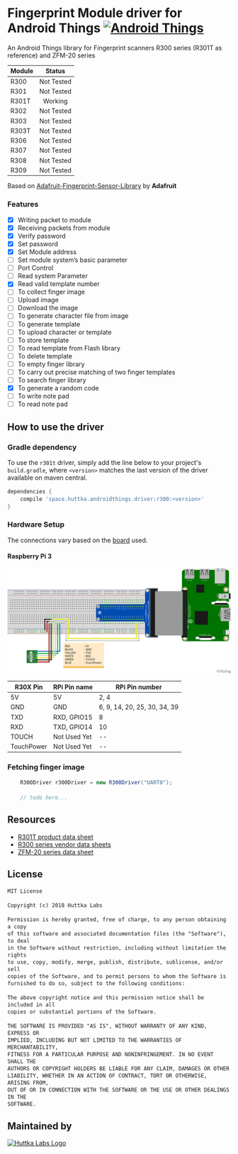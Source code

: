 Fingerprint Module driver for Android Things [![Android Things](https://img.shields.io/badge/android--things-0.6.1--devpreview-red.svg)](https://developer.android.com/things/preview/releases.html#preview-6-1)
==================================================

An Android Things library for Fingerprint scanners R300 series (R301T as reference) and ZFM-20 series

| Module | Status      | 
| ------ | :---------: |
| R300   | Not Tested  |
| R301   | Not Tested  |
| R301T  | Working     |
| R302   | Not Tested  |
| R303   | Not Tested  |
| R303T  | Not Tested  |
| R306   | Not Tested  |
| R307   | Not Tested  |
| R308   | Not Tested  |
| R309   | Not Tested  |

Based on [Adafruit-Fingerprint-Sensor-Library](https://github.com/adafruit/Adafruit-Fingerprint-Sensor-Library) by **Adafruit**

### Features
- [x] Writing packet to module
- [x] Receiving packets from module
- [x] Verify password
- [x] Set password
- [x] Set Module address
- [ ] Set module system’s basic parameter
- [ ] Port Control
- [ ] Read system Parameter
- [x] Read valid template number
- [ ] To collect finger image
- [ ] Upload image
- [ ] Download the image
- [ ] To generate character file from image
- [ ] To generate template
- [ ] To upload character or template
- [ ] To store template
- [ ] To read template from Flash library
- [ ] To delete template
- [ ] To empty finger library
- [ ] To carry out precise matching of two finger templates
- [ ] To search finger library
- [x] To generate a random code
- [ ] To write note pad
- [ ] To read note pad

How to use the driver
---------------------

### Gradle dependency

To use the `r301t` driver, simply add the line below to your project's `build.gradle`, where `<version>` matches the last version of the driver available on maven central.
```groovy
dependencies {
    compile 'space.huttka.androidthings.driver:r300:<version>'
}
```
### Hardware Setup

The connections vary based on the [board](https://developer.android.com/things/hardware/index.html) used.

#### Raspberry Pi 3
![Connection Wiring](assets/connection.png)

| R30X Pin   | RPi Pin name | RPi Pin number               |
| ---------- | ------------ | ---------------------------- |
| 5V         | 5V           | 2, 4                         |
| GND        | GND          | 6, 9, 14, 20, 25, 30, 34, 39 |
| TXD        | RXD, GPIO15  | 8                            |
| RXD        | TXD, GPIO14  | 10                           |
| TOUCH      | Not Used Yet | --                           |
| TouchPower | Not Used Yet | --                           |

### Fetching finger image
```java
    R300Driver r300Driver = new R300Driver("UART0");
    
    // todo here...
```

Resources
---------

* [R301T product data sheet](assets/R301T%20fingerprint%20module%20user%20manual.pdf)
* [R300 series vendor data sheets](https://www.dropbox.com/sh/orprmb3bgb6lqb6/AACpiIXOF91R7-RQ9OkD4JXha?dl=0)
* [ZFM-20 series data sheet](https://cdn-shop.adafruit.com/datasheets/ZFM+user+manualV15.pdf)

License
-------

    MIT License

    Copyright (c) 2018 Huttka Labs

    Permission is hereby granted, free of charge, to any person obtaining a copy
    of this software and associated documentation files (the "Software"), to deal
    in the Software without restriction, including without limitation the rights
    to use, copy, modify, merge, publish, distribute, sublicense, and/or sell
    copies of the Software, and to permit persons to whom the Software is
    furnished to do so, subject to the following conditions:

    The above copyright notice and this permission notice shall be included in all
    copies or substantial portions of the Software.

    THE SOFTWARE IS PROVIDED "AS IS", WITHOUT WARRANTY OF ANY KIND, EXPRESS OR
    IMPLIED, INCLUDING BUT NOT LIMITED TO THE WARRANTIES OF MERCHANTABILITY,
    FITNESS FOR A PARTICULAR PURPOSE AND NONINFRINGEMENT. IN NO EVENT SHALL THE
    AUTHORS OR COPYRIGHT HOLDERS BE LIABLE FOR ANY CLAIM, DAMAGES OR OTHER
    LIABILITY, WHETHER IN AN ACTION OF CONTRACT, TORT OR OTHERWISE, ARISING FROM,
    OUT OF OR IN CONNECTION WITH THE SOFTWARE OR THE USE OR OTHER DEALINGS IN THE
    SOFTWARE.

Maintained by
-------------
[![Huttka Labs Logo](assets/logo.png)](http://huttka.space)